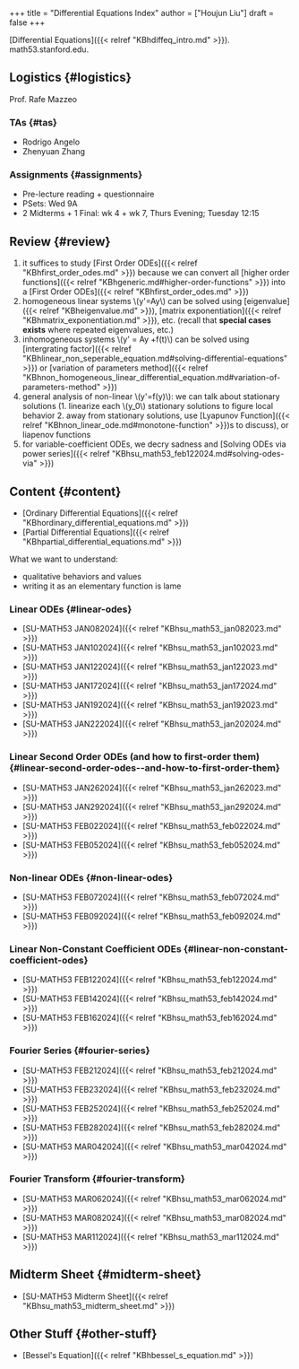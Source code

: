 +++
title = "Differential Equations Index"
author = ["Houjun Liu"]
draft = false
+++

[Differential Equations]({{< relref "KBhdiffeq_intro.md" >}}). math53.stanford.edu.


## Logistics {#logistics}

Prof. Rafe Mazzeo


### TAs {#tas}

-   Rodrigo Angelo
-   Zhenyuan Zhang


### Assignments {#assignments}

-   Pre-lecture reading + questionnaire
-   PSets: Wed 9A
-   2 Midterms + 1 Final: wk 4 + wk 7, Thurs Evening; Tuesday 12:15


## Review {#review}

1.  it suffices to study [First Order ODEs]({{< relref "KBhfirst_order_odes.md" >}}) because we can convert all [higher order functions]({{< relref "KBhgeneric.md#higher-order-functions" >}}) into a [First Order ODEs]({{< relref "KBhfirst_order_odes.md" >}})
2.  homogeneous linear systems \\(y'=Ay\\) can be solved using [eigenvalue]({{< relref "KBheigenvalue.md" >}}), [matrix exponentiation]({{< relref "KBhmatrix_exponentiation.md" >}}), etc. (recall that **special cases exists** where repeated eigenvalues, etc.)
3.  inhomogeneous systems \\(y' = Ay +f(t)\\) can be solved using [intergrating factor]({{< relref "KBhlinear_non_seperable_equation.md#solving-differential-equations" >}}) or [variation of parameters method]({{< relref "KBhnon_homogeneous_linear_differential_equation.md#variation-of-parameters-method" >}})
4.  general analysis of non-linear \\(y'=f(y)\\): we can talk about stationary solutions (1. linearize each \\(y\_0\\) stationary solutions to figure local behavior 2. away from stationary solutions, use [Lyapunov Function]({{< relref "KBhnon_linear_ode.md#monotone-function" >}})s to discuss), or liapenov functions
5.  for variable-coefficient ODEs, we decry sadness and [Solving ODEs via power series]({{< relref "KBhsu_math53_feb122024.md#solving-odes-via" >}})


## Content {#content}

-   [Ordinary Differential Equations]({{< relref "KBhordinary_differential_equations.md" >}})
-   [Partial Differential Equations]({{< relref "KBhpartial_differential_equations.md" >}})

What we want to understand:

-   qualitative behaviors and values
-   writing it as an elementary function is lame


### Linear ODEs {#linear-odes}

-   [SU-MATH53 JAN082024]({{< relref "KBhsu_math53_jan082023.md" >}})
-   [SU-MATH53 JAN102024]({{< relref "KBhsu_math53_jan102023.md" >}})
-   [SU-MATH53 JAN122024]({{< relref "KBhsu_math53_jan122023.md" >}})
-   [SU-MATH53 JAN172024]({{< relref "KBhsu_math53_jan172024.md" >}})
-   [SU-MATH53 JAN192024]({{< relref "KBhsu_math53_jan192023.md" >}})
-   [SU-MATH53 JAN222024]({{< relref "KBhsu_math53_jan202024.md" >}})


### Linear Second Order ODEs (and how to first-order them) {#linear-second-order-odes--and-how-to-first-order-them}

-   [SU-MATH53 JAN262024]({{< relref "KBhsu_math53_jan262023.md" >}})
-   [SU-MATH53 JAN292024]({{< relref "KBhsu_math53_jan292024.md" >}})
-   [SU-MATH53 FEB022024]({{< relref "KBhsu_math53_feb022024.md" >}})
-   [SU-MATH53 FEB052024]({{< relref "KBhsu_math53_feb052024.md" >}})


### Non-linear ODEs {#non-linear-odes}

-   [SU-MATH53 FEB072024]({{< relref "KBhsu_math53_feb072024.md" >}})
-   [SU-MATH53 FEB092024]({{< relref "KBhsu_math53_feb092024.md" >}})


### Linear Non-Constant Coefficient ODEs {#linear-non-constant-coefficient-odes}

-   [SU-MATH53 FEB122024]({{< relref "KBhsu_math53_feb122024.md" >}})
-   [SU-MATH53 FEB142024]({{< relref "KBhsu_math53_feb142024.md" >}})
-   [SU-MATH53 FEB162024]({{< relref "KBhsu_math53_feb162024.md" >}})


### Fourier Series {#fourier-series}

-   [SU-MATH53 FEB212024]({{< relref "KBhsu_math53_feb212024.md" >}})
-   [SU-MATH53 FEB232024]({{< relref "KBhsu_math53_feb232024.md" >}})
-   [SU-MATH53 FEB252024]({{< relref "KBhsu_math53_feb252024.md" >}})
-   [SU-MATH53 FEB282024]({{< relref "KBhsu_math53_feb282024.md" >}})
-   [SU-MATH53 MAR042024]({{< relref "KBhsu_math53_mar042024.md" >}})


### Fourier Transform {#fourier-transform}

-   [SU-MATH53 MAR062024]({{< relref "KBhsu_math53_mar062024.md" >}})
-   [SU-MATH53 MAR082024]({{< relref "KBhsu_math53_mar082024.md" >}})
-   [SU-MATH53 MAR112024]({{< relref "KBhsu_math53_mar112024.md" >}})


## Midterm Sheet {#midterm-sheet}

-   [SU-MATH53 Midterm Sheet]({{< relref "KBhsu_math53_midterm_sheet.md" >}})


## Other Stuff {#other-stuff}

-   [Bessel's Equation]({{< relref "KBhbessel_s_equation.md" >}})
